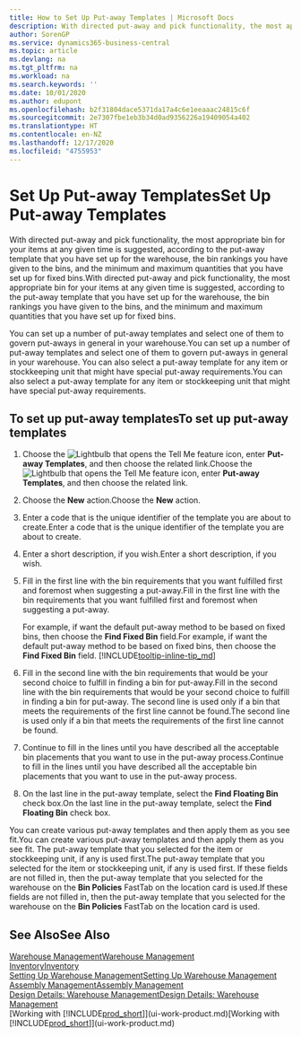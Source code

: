 ```yaml
---
title: How to Set Up Put-away Templates | Microsoft Docs
description: With directed put-away and pick functionality, the most appropriate bin for your items at any given time is suggested, according to the put-away template that you have set up for the warehouse, the bin rankings you have given to the bins, and the minimum and maximum quantities that you have set up for fixed bins.
author: SorenGP
ms.service: dynamics365-business-central
ms.topic: article
ms.devlang: na
ms.tgt_pltfrm: na
ms.workload: na
ms.search.keywords: ''
ms.date: 10/01/2020
ms.author: edupont
ms.openlocfilehash: b2f31804dace5371da17a4c6e1eeaaac24815c6f
ms.sourcegitcommit: 2e7307fbe1eb3b34d0ad9356226a19409054a402
ms.translationtype: HT
ms.contentlocale: en-NZ
ms.lasthandoff: 12/17/2020
ms.locfileid: "4755953"
---
```

# <a name="set-up-put-away-templates"></a><span data-ttu-id="67bde-103">Set Up Put-away Templates</span><span class="sxs-lookup"><span data-stu-id="67bde-103">Set Up Put-away Templates</span></span>

<span data-ttu-id="67bde-104">With directed put-away and pick functionality, the most appropriate bin for your items at any given time is suggested, according to the put-away template that you have set up for the warehouse, the bin rankings you have given to the bins, and the minimum and maximum quantities that you have set up for fixed bins.</span><span class="sxs-lookup"><span data-stu-id="67bde-104">With directed put-away and pick functionality, the most appropriate bin for your items at any given time is suggested, according to the put-away template that you have set up for the warehouse, the bin rankings you have given to the bins, and the minimum and maximum quantities that you have set up for fixed bins.</span></span>  

<span data-ttu-id="67bde-105">You can set up a number of put-away templates and select one of them to govern put-aways in general in your warehouse.</span><span class="sxs-lookup"><span data-stu-id="67bde-105">You can set up a number of put-away templates and select one of them to govern put-aways in general in your warehouse.</span></span> <span data-ttu-id="67bde-106">You can also select a put-away template for any item or stockkeeping unit that might have special put-away requirements.</span><span class="sxs-lookup"><span data-stu-id="67bde-106">You can also select a put-away template for any item or stockkeeping unit that might have special put-away requirements.</span></span>  

## <a name="to-set-up-put-away-templates"></a><span data-ttu-id="67bde-107">To set up put-away templates</span><span class="sxs-lookup"><span data-stu-id="67bde-107">To set up put-away templates</span></span>

1. <span data-ttu-id="67bde-108">Choose the ![Lightbulb that opens the Tell Me feature](media/ui-search/search_small.png "Tell me what you want to do") icon, enter **Put-away Templates**, and then choose the related link.</span><span class="sxs-lookup"><span data-stu-id="67bde-108">Choose the ![Lightbulb that opens the Tell Me feature](media/ui-search/search_small.png "Tell me what you want to do") icon, enter **Put-away Templates**, and then choose the related link.</span></span>  
2. <span data-ttu-id="67bde-109">Choose the **New** action.</span><span class="sxs-lookup"><span data-stu-id="67bde-109">Choose the **New** action.</span></span>  
3. <span data-ttu-id="67bde-110">Enter a code that is the unique identifier of the template you are about to create.</span><span class="sxs-lookup"><span data-stu-id="67bde-110">Enter a code that is the unique identifier of the template you are about to create.</span></span>  
4. <span data-ttu-id="67bde-111">Enter a short description, if you wish.</span><span class="sxs-lookup"><span data-stu-id="67bde-111">Enter a short description, if you wish.</span></span>  
5. <span data-ttu-id="67bde-112">Fill in the first line with the bin requirements that you want fulfilled first and foremost when suggesting a put-away.</span><span class="sxs-lookup"><span data-stu-id="67bde-112">Fill in the first line with the bin requirements that you want fulfilled first and foremost when suggesting a put-away.</span></span>

    <span data-ttu-id="67bde-113">For example, if want the default put-away method to be based on fixed bins, then choose the **Find Fixed Bin** field.</span><span class="sxs-lookup"><span data-stu-id="67bde-113">For example, if want the default put-away method to be based on fixed bins, then choose the **Find Fixed Bin** field.</span></span> [!INCLUDE[tooltip-inline-tip_md](includes/tooltip-inline-tip_md.md)]  
6. <span data-ttu-id="67bde-114">Fill in the second line with the bin requirements that would be your second choice to fulfill in finding a bin for put-away.</span><span class="sxs-lookup"><span data-stu-id="67bde-114">Fill in the second line with the bin requirements that would be your second choice to fulfill in finding a bin for put-away.</span></span> <span data-ttu-id="67bde-115">The second line is used only if a bin that meets the requirements of the first line cannot be found.</span><span class="sxs-lookup"><span data-stu-id="67bde-115">The second line is used only if a bin that meets the requirements of the first line cannot be found.</span></span>  
7. <span data-ttu-id="67bde-116">Continue to fill in the lines until you have described all the acceptable bin placements that you want to use in the put-away process.</span><span class="sxs-lookup"><span data-stu-id="67bde-116">Continue to fill in the lines until you have described all the acceptable bin placements that you want to use in the put-away process.</span></span>  
8. <span data-ttu-id="67bde-117">On the last line in the put-away template, select the **Find Floating Bin** check box.</span><span class="sxs-lookup"><span data-stu-id="67bde-117">On the last line in the put-away template, select the **Find Floating Bin** check box.</span></span>  

<span data-ttu-id="67bde-118">You can create various put-away templates and then apply them as you see fit.</span><span class="sxs-lookup"><span data-stu-id="67bde-118">You can create various put-away templates and then apply them as you see fit.</span></span> <span data-ttu-id="67bde-119">The put-away template that you selected for the item or stockkeeping unit, if any is used first.</span><span class="sxs-lookup"><span data-stu-id="67bde-119">The put-away template that you selected for the item or stockkeeping unit, if any is used first.</span></span> <span data-ttu-id="67bde-120">If these fields are not filled in, then the put-away template that you selected for the warehouse on the **Bin Policies** FastTab on the location card is used.</span><span class="sxs-lookup"><span data-stu-id="67bde-120">If these fields are not filled in, then the put-away template that you selected for the warehouse on the **Bin Policies** FastTab on the location card is used.</span></span>  

## <a name="see-also"></a><span data-ttu-id="67bde-121">See Also</span><span class="sxs-lookup"><span data-stu-id="67bde-121">See Also</span></span>

[<span data-ttu-id="67bde-122">Warehouse Management</span><span class="sxs-lookup"><span data-stu-id="67bde-122">Warehouse Management</span></span>](warehouse-manage-warehouse.md)  
[<span data-ttu-id="67bde-123">Inventory</span><span class="sxs-lookup"><span data-stu-id="67bde-123">Inventory</span></span>](inventory-manage-inventory.md)  
[<span data-ttu-id="67bde-124">Setting Up Warehouse Management</span><span class="sxs-lookup"><span data-stu-id="67bde-124">Setting Up Warehouse Management</span></span>](warehouse-setup-warehouse.md)  
[<span data-ttu-id="67bde-125">Assembly Management</span><span class="sxs-lookup"><span data-stu-id="67bde-125">Assembly Management</span></span>](assembly-assemble-items.md)  
[<span data-ttu-id="67bde-126">Design Details: Warehouse Management</span><span class="sxs-lookup"><span data-stu-id="67bde-126">Design Details: Warehouse Management</span></span>](design-details-warehouse-management.md)  
<span data-ttu-id="67bde-127">[Working with [!INCLUDE[prod_short](includes/prod_short.md)]](ui-work-product.md)</span><span class="sxs-lookup"><span data-stu-id="67bde-127">[Working with [!INCLUDE[prod_short](includes/prod_short.md)]](ui-work-product.md)</span></span>  
